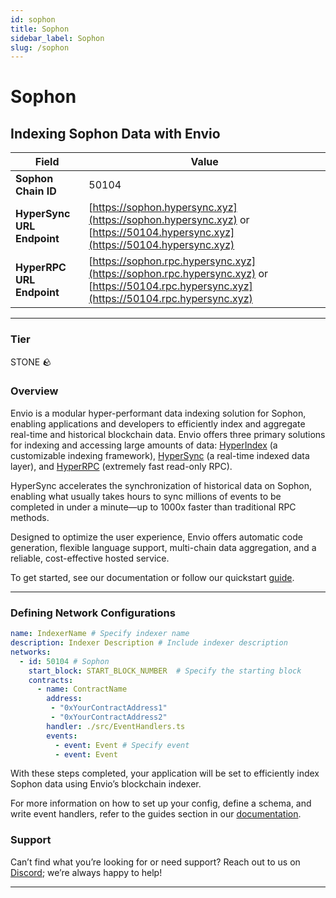 ```yaml
---
id: sophon
title: Sophon
sidebar_label: Sophon
slug: /sophon
---
```


# Sophon

## Indexing Sophon Data with Envio

| **Field**                     | **Value**                                                                                          |
|-------------------------------|----------------------------------------------------------------------------------------------------|
| **Sophon Chain ID**     | 50104                                                                                            |
| **HyperSync URL Endpoint**    | [https://sophon.hypersync.xyz](https://sophon.hypersync.xyz) or [https://50104.hypersync.xyz](https://50104.hypersync.xyz) |
| **HyperRPC URL Endpoint**     | [https://sophon.rpc.hypersync.xyz](https://sophon.rpc.hypersync.xyz) or [https://50104.rpc.hypersync.xyz](https://50104.rpc.hypersync.xyz) |

---

### Tier

STONE 🪨

### Overview

Envio is a modular hyper-performant data indexing solution for Sophon, enabling applications and developers to efficiently index and aggregate real-time and historical blockchain data. Envio offers three primary solutions for indexing and accessing large amounts of data: [HyperIndex](/docs/HyperIndex/overview) (a customizable indexing framework), [HyperSync](/docs/HyperSync/overview) (a real-time indexed data layer), and [HyperRPC](/docs/HyperRPC/overview-hyperrpc) (extremely fast read-only RPC).

HyperSync accelerates the synchronization of historical data on Sophon, enabling what usually takes hours to sync millions of events to be completed in under a minute—up to 1000x faster than traditional RPC methods.

Designed to optimize the user experience, Envio offers automatic code generation, flexible language support, multi-chain data aggregation, and a reliable, cost-effective hosted service.

To get started, see our documentation or follow our quickstart [guide](/docs/HyperIndex/contract-import).

---

### Defining Network Configurations

```yaml
name: IndexerName # Specify indexer name
description: Indexer Description # Include indexer description
networks:
  - id: 50104 # Sophon  
    start_block: START_BLOCK_NUMBER  # Specify the starting block
    contracts:
      - name: ContractName
        address:
         - "0xYourContractAddress1"
         - "0xYourContractAddress2"
        handler: ./src/EventHandlers.ts
        events:
          - event: Event # Specify event
          - event: Event
```

With these steps completed, your application will be set to efficiently index Sophon data using Envio’s blockchain indexer.

For more information on how to set up your config, define a schema, and write event handlers, refer to the guides section in our [documentation](/docs/HyperIndex/configuration-file).

### Support

Can’t find what you’re looking for or need support? Reach out to us on [Discord](https://discord.com/invite/Q9qt8gZ2fX); we’re always happy to help!

---
